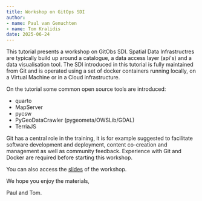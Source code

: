 ```yaml
---
title: Workshop on GitOps SDI
author: 
- name: Paul van Genuchten 
- name: Tom Kralidis
date: 2025-06-24
---
```


This tutorial presents a workshop on GitObs SDI. Spatial Data Infrastructres are typically build up around a
catalogue, a data access layer (api's) and a data visualisation tool. The SDI introduced in this tutorial is fully maintained from Git and is operated using a set of docker containers running locally, on a Virtual Machine or in a Cloud infrastructure. 

On the tutorial some common open source tools are introduced:

- quarto 
- MapServer
- pycsw
- PyGeoDataCrawler (pygeometa/OWSLib/GDAL)
- TerriaJS

Git has a central role in the training, it is for example suggested to facilitate software development and deployment, content co-creation and management as well as community feedback. Experience with Git and Docker are required before starting this workshop. 

You can also access the [slides](./slides/) of the workshop.

We hope you enjoy the materials, 

Paul and Tom.
